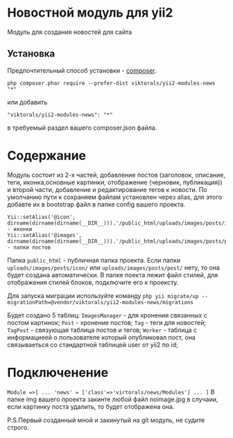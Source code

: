 Новостной модуль для yii2
====================
Модуль для создания новостей для сайта

Установка
------------

Предпочтительный способ установки - [composer](http://getcomposer.org/download/).

```
php composer.phar require --prefer-dist viktorals/yii2-modules-news "*"
```

или добавить

```
"viktorals/yii2-modules-news": "*"
```

в требуемый раздел вашего composer.json файла.

**Содержание**
===============

Модуль состоит из 2-х частей, добавление постов (заголовок, описание, теги, иконка,основные картинки, отображение (черновик, публикация))
и второй части, добавление и редактирование тегов к новости. 
По умолчанию пути к сохраняем файлам установлен через alias, для этого добавте их в bootstrap файл в папке config вашего проекта.

	Yii::setAlias('@icon', dirname(dirname(dirname(__DIR__))).'/public_html/uploads/images/posts/icon/'); - иконки
	Yii::setAlias('@images', dirname(dirname(dirname(__DIR__))).'/public_html/uploads/images/posts/post/');` - папки постов
     
Папка `public_html` - публичная папка проекта. Если папки `uploads/images/posts/icon/` или `uploads/images/posts/post/` нету, то она будет создана автоматически.
В папке поекта лежит файл стилей, для отображения стилей блоков, подключите его к проексту.

Для запуска миграции используйте команду
`php yii migrate/up --migrationPath=@vendor/viktorals/yii2-modules-news/migrations`

Будет создано 5 таблиц:
`ImagesManager` - для хронения связанных с постом картинок;
`Post` - хронение постов;
`Tag` - теги для новостей;
`TagPost` - связующая таблица постов и тегов;
`Worker` - таблица с информациеей о пользователе который опубликовал пост, она связываеться со стандартной таблицей user от yii2 по id;

**Подключенение**
======================
`Module =>[
	...
	'news' = ['class'=>'virtorals/news/Modules']
	...
]`
В папке img вашего проекта закинте любой файл noimage.jpg в случаии, если картинку поста удалить, то будет отображена она.


P.S.Первый созданный мной и закинутый на git модуль, не судите строго.

